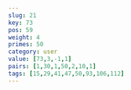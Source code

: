 ```yaml
---
slug: 21
key: 73
pos: 59
weight: 4
primes: 50
category: user
value: [73,3,-1,1]
pairs: [1,30,1,50,2,10,1]
tags: [15,29,41,47,50,93,106,112]
---
```

